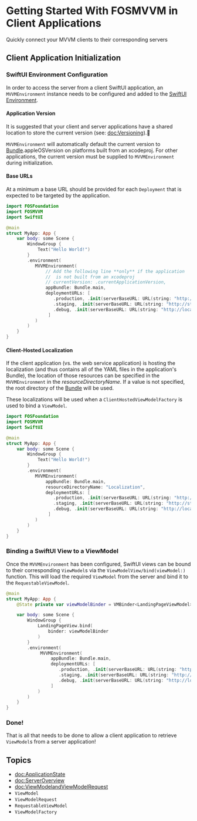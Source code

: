 # Getting Started With FOSMVVM in Client Applications

Quickly connect your MVVM clients to their corresponding servers

## Client Application Initialization

### SwiftUI Environment Configuration

In order to access the server from a client SwiftUI application, an ``MVVMEnvironment`` instance needs to be configured and added to the [SwiftUI Environment](https://developer.apple.com/documentation/swiftui/environment).

#### Application Version

It is suggested that your client and server applications have a shared location to store the current version (see: <doc:Versioning>).

``MVVMEnvironment`` will automatically default the current version to
 [Bundle](https://developer.apple.com/documentation/foundation/bundle).appleOSVersion on platforms built
from an xcodeproj.  For other applications, the current version must be supplied to ``MVVMEnvironment``
during initialization.

#### Base URLs

At a minimum a base URL should be provided for each ``Deployment`` that is expected to be targeted by the application.

```swift
import FOSFoundation
import FOSMVVM
import SwiftUI

@main
struct MyApp: App {
    var body: some Scene {
        WindowGroup {
            Text("Hello World!")
        }
        .environment(
           MVVMEnvironment(
               // Add the following line **only** if the application
               //  is not built from an xcodeproj
               // currentVersion: .currentApplicationVersion,
               appBundle: Bundle.main,
               deploymentURLs: [
                  .production, .init(serverBaseURL: URL(string: "http://api.mywebserver.com")!),
                  .staging, .init(serverBaseURL: URL(string: "http://staging-api.mywebserver.com")!),
                  .debug, .init(serverBaseURL: URL(string: "http://localhost:8080")!)
                ]
           )
        )
    }
}
```

#### Client-Hosted Localization

If the client application (vs. the web service application) is hosting the localization (and thus contains
all of the YAML files in the application's Bundle), the location of those resources can be specified
in the ``MVVMEnvironment`` in the *resourceDirectoryName*.  If a value is not specified, the root
directory of the [Bundle](https://developer.apple.com/documentation/foundation/bundle) will be used.

These localizations will be used when a ``ClientHostedViewModelFactory`` is used to bind a ``ViewModel``. 

```swift
import FOSFoundation
import FOSMVVM
import SwiftUI

@main
struct MyApp: App {
    var body: some Scene {
        WindowGroup {
            Text("Hello World!")
        }
        .environment(
           MVVMEnvironment(
               appBundle: Bundle.main,
               resourceDirectoryName: "Localization",
               deploymentURLs: [
                  .production, .init(serverBaseURL: URL(string: "http://api.mywebserver.com")!),
                  .staging, .init(serverBaseURL: URL(string: "http://staging-api.mywebserver.com")!),
                  .debug, .init(serverBaseURL: URL(string: "http://localhost:8080")!)
                ]
           )
        )
    }
}
```

### Binding a SwiftUI View to a ViewModel

Once the ``MVVMEnvironment`` has been configured, SwiftUI views can be bound to their corresponding ``ViewModel``s via the ``ViewModelView/bind(viewModel:)`` function.  This will load the required ``ViewModel`` from the server and bind it to the ``RequestableViewModel``.

```swift
@main
struct MyApp: App {
    @State private var viewModelBinder = VMBinder<LandingPageViewModel>()

    var body: some Scene {
        WindowGroup {
            LandingPageView.bind(
                binder: viewModelBinder
            )
        }
        .environment(
             MVVMEnvironment(
                 appBundle: Bundle.main,
                 deploymentURLs: [
                    .production, .init(serverBaseURL: URL(string: "http://api.mywebserver.com")!),
                    .staging, .init(serverBaseURL: URL(string: "http://staging-api.mywebserver.com")!),
                    .debug, .init(serverBaseURL: URL(string: "http://localhost:8080")!)
                 ]
            )
        )
    }
}
```

### Done!

That is all that needs to be done to allow a client application to retrieve ``ViewModel``s
from a server application!

## Topics

- <doc:ApplicationState>
- <doc:ServerOverview>
- <doc:ViewModelandViewModelRequest>
- ``ViewModel``
- ``ViewModelRequest``
- ``RequestableViewModel``
- ``ViewModelFactory``
